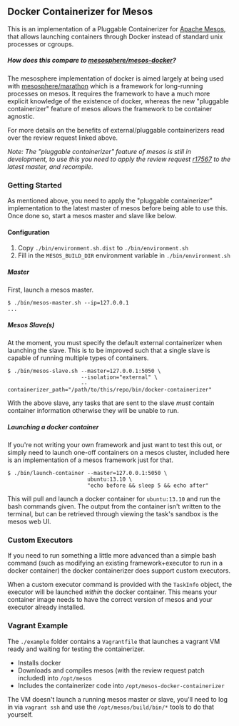 ## Docker Containerizer for Mesos

This is an implementation of a Pluggable Containerizer for [Apache Mesos](http://mesos.apache.org/), that allows launching containers through Docker instead of standard unix processes or cgroups. 

##### How does this compare to [mesosphere/mesos-docker](https://github.com/mesosphere/mesos-docker)? 

The mesosphere implementation of docker is aimed largely at being used with [mesosphere/marathon](https://github.com/mesosphere/marathon) which is a framework for long-running processes on mesos. It requires the framework to have a much more explicit knowledge of the existence of docker, whereas the new "pluggable containerizer" feature of mesos allows the framework to be container agnostic.

For more details on the benefits of external/pluggable containerizers read over the review request linked above.

*Note: The "pluggable containerizer" feature of mesos is still in development, to use this you need to apply the review request [r17567](https://reviews.apache.org/r/17567/) to the latest master, and recompile.*


### Getting Started

As mentioned above, you need to apply the "pluggable containerizer" implementation to the latest master of mesos before being able to use this. Once done so, start a mesos master and slave like below.


#### Configuration

1. Copy `./bin/environment.sh.dist` to `./bin/environment.sh`
2. Fill in the `MESOS_BUILD_DIR` environment variable in `./bin/environment.sh`


##### Master

First, launch a mesos master.


```shell
$ ./bin/mesos-master.sh --ip=127.0.0.1
...
```


##### Mesos Slave(s)

At the moment, you must specify the default external containerizer when launching the slave. This is to be improved such that a single slave is capable of running multiple types of containers.


```shell
$ ./bin/mesos-slave.sh --master=127.0.0.1:5050 \
                       --isolation="external" \
                       --containerizer_path="/path/to/this/repo/bin/docker-containerizer"
```

With the above slave, any tasks that are sent to the slave *must* contain container information otherwise they will be unable to run.


##### Launching a docker container

If you're not writing your own framework and just want to test this out, or simply need to launch one-off containers on a mesos cluster, included here is an implementation of a mesos framework just for that.

```shell
$ ./bin/launch-container --master=127.0.0.1:5050 \
                         ubuntu:13.10 \
                         "echo before && sleep 5 && echo after"
```

This will pull and launch a docker container for `ubuntu:13.10` and run the bash commands given. The output from the container isn't written to the terminal, but can be retrieved through viewing the task's sandbox is the mesos web UI.


### Custom Executors

If you need to run something a little more advanced than a simple bash command (such as modifying an existing framework+executor to run in a docker container) the docker containerizer does support custom executors.

When a custom executor command is provided with the `TaskInfo` object, the executor will be launched *within* the docker container. This means your container image needs to have the correct version of mesos and your executor already installed.


### Vagrant Example

The `./example` folder contains a `Vagrantfile` that launches a vagrant VM ready and waiting for testing the containerizer.

- Installs docker
- Downloads and compiles mesos (with the review request patch included) into `/opt/mesos`
- Includes the containerizer code into `/opt/mesos-docker-containerizer`

The VM doesn't launch a running mesos master or slave, you'll need to log in via `vagrant ssh` and use the `/opt/mesos/build/bin/*` tools to do that yourself.